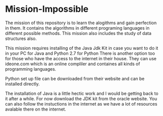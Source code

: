 # Mission-Impossible
The mission of this repository is to learn the alogithms and gain perfection in them. It contains the algorithms in different programing languages in different possible methods. This mission also includes the study of data structures also.

This mission requires installing of the Java Jdk Kit in case you want to do it in your PC for Java and Python 2.7 for Python
There is another option too for those who have the access to the internet in their house. They can use ideone.com which is an online compliler and containes all kinds of programming languages.

Python set up file can be downloaded from their website and can be installed directly.

The installation of Java is a little hectic work and I would be getting back to it after a while. For now download the JDK kit from the oracle website. You can also follow the instuctions in the internet as we have a lot of resources avalable there on the internet. 
